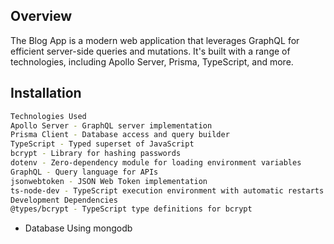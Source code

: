 ## Overview

The Blog App is a modern web application that leverages GraphQL for efficient server-side queries and mutations. It's built with a range of technologies, including Apollo Server, Prisma, TypeScript, and more.

## Installation

```bash
Technologies Used
Apollo Server - GraphQL server implementation
Prisma Client - Database access and query builder
TypeScript - Typed superset of JavaScript
bcrypt - Library for hashing passwords
dotenv - Zero-dependency module for loading environment variables
GraphQL - Query language for APIs
jsonwebtoken - JSON Web Token implementation
ts-node-dev - TypeScript execution environment with automatic restarts
Development Dependencies
@types/bcrypt - TypeScript type definitions for bcrypt

```

- Database Using mongodb
